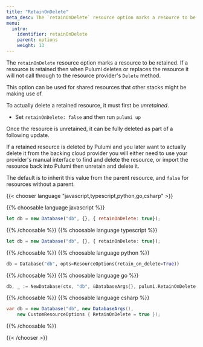 ```yaml
---
title: "RetainOnDelete"
meta_desc: The `retainOnDelete` resource option marks a resource to be retained during a delete operation.
menu:
  intro:
    identifier: retainOnDelete
    parent: options
    weight: 13
---
```


The `retainOnDelete` resource option marks a resource to be retained. If a resource is retained then when
Pulumi deletes or replaces the resource it will not call through to the resource provider's `Delete` method.

This option can be used for shared resources that other stacks might be making use of.

To actually delete a retained resource, it must first be *unretained*.

* Set `retainOnDelete: false` and then run `pulumi up`

Once the resource is unretained, it can be fully deleted as part of a following update.

If a retained resource is deleted by Pulumi and you later want to actually delete it from the backing cloud provider you will either need to use
your provider's manual interface to find and delete the resource, or import the resource back into Pulumi then
unretain and delete it.

The default is to inherit this value from the parent resource, and `false` for resources without a parent.

{{< chooser language "javascript,typescript,python,go,csharp" >}}

{{% choosable language javascript %}}

```javascript
let db = new Database("db", {}, { retainOnDelete: true});
```

{{% /choosable %}}
{{% choosable language typescript %}}

```typescript
let db = new Database("db", {}, { retainOnDelete: true});
```

{{% /choosable %}}
{{% choosable language python %}}

```python
db = Database("db", opts=ResourceOptions(retain_on_delete=True))
```

{{% /choosable %}}
{{% choosable language go %}}

```go
db, _ := NewDatabase(ctx, "db", &DatabaseArgs{}, pulumi.RetainOnDelete(true));
```

{{% /choosable %}}
{{% choosable language csharp %}}

```csharp
var db = new Database("db", new DatabaseArgs(),
    new CustomResourceOptions { RetainOnDelete = true });
```

{{% /choosable %}}

{{< /chooser >}}
